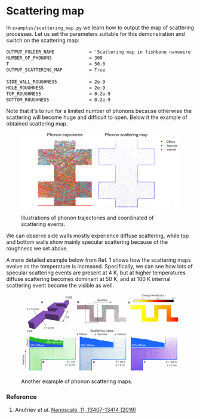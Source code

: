 # Scattering map

In `examples/scattering_map.py` we learn how to output the map of scattering processes. Let us set the parameters suitable for this demonstration and switch on the scattering map:

```
OUTPUT_FOLDER_NAME             = 'Scattering map in fishbone nanowire'
NUMBER_OF_PHONONS              = 300
T                              = 50.0
OUTPUT_SCATTERING_MAP          = True

SIDE_WALL_ROUGHNESS            = 2e-9
HOLE_ROUGHNESS                 = 2e-9
TOP_ROUGHNESS                  = 0.2e-9
BOTTOM_ROUGHNESS               = 0.2e-9
```

Note that it's to run for a limited number of phonons because otherwise the scattering will become huge and difficult to open. Below it the example of obtained scattering map.

<figure><img src="../.gitbook/assets/image (4) (1).png" alt=""><figcaption><p>Illustrations of phonon trajectories and coordinated of scattering events.</p></figcaption></figure>

We can observe side walls mostly experience diffuse scattering, while top and bottom walls show mainly specular scattering because of the roughness we set above.

A more detailed example below from Ref. 1 shows how the scattering maps evolve as the temperature is increased. Specifically, we can see how lots of specular scattering events are present at 4 K, but at higher temperatures diffuse scattering becomes dominant at 50 K, and at 100 K internal scattering event become the visible as well.

<figure><img src="../.gitbook/assets/examplefreepaths.jpg" alt=""><figcaption><p>Another example of phonon scattering maps.</p></figcaption></figure>

### Reference

1. Anufriev _et al_. [Nanoscale, 11, 13407-13414 (2019)](https://pubs.rsc.org/en/content/articlehtml/2019/nr/c9nr03863a)
